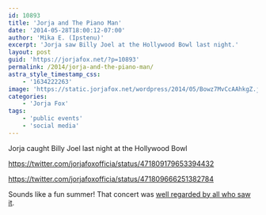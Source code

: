 ```yaml
---
id: 10893
title: 'Jorja and The Piano Man'
date: '2014-05-28T18:00:12-07:00'
author: 'Mika E. (Ipstenu)'
excerpt: 'Jorja saw Billy Joel at the Hollywood Bowl last night.'
layout: post
guid: 'https://jorjafox.net/?p=10893'
permalink: /2014/jorja-and-the-piano-man/
astra_style_timestamp_css:
    - '1634222263'
image: 'https://static.jorjafox.net/wordpress/2014/05/Bowz7MvCcAAhkgZ.jpg'
categories:
    - 'Jorja Fox'
tags:
    - 'public events'
    - 'social media'
---
```


Jorja caught Billy Joel last night at the Hollywood Bowl

https://twitter.com/jorjafoxofficia/status/471809179653394432

https://twitter.com/jorjafoxofficia/status/471809666251382784

Sounds like a fun summer! That concert was <a href="http://www.latimes.com/entertainment/music/posts/la-et-ms-billy-joel-hollywood-bowl-5-thoughts-final-show-20140528-story.html">well regarded by all who saw it</a>.